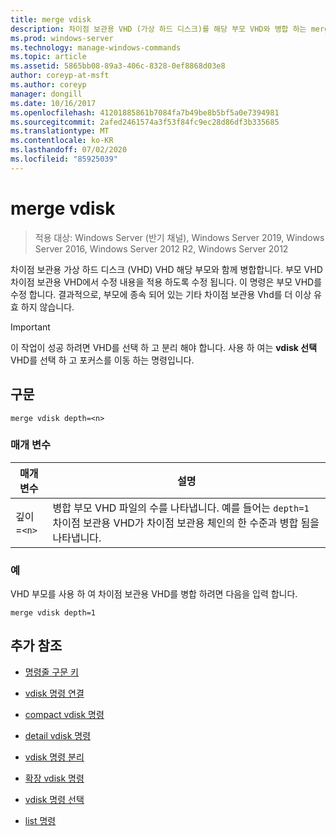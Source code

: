 ```yaml
---
title: merge vdisk
description: 차이점 보관용 VHD (가상 하드 디스크)를 해당 부모 VHD와 병합 하는 merge vdisk 명령에 대 한 참조 문서입니다.
ms.prod: windows-server
ms.technology: manage-windows-commands
ms.topic: article
ms.assetid: 5865bb08-89a3-406c-8328-0ef8868d03e8
author: coreyp-at-msft
ms.author: coreyp
manager: dongill
ms.date: 10/16/2017
ms.openlocfilehash: 41201885861b7084fa7b49be8b5bf5a0e7394981
ms.sourcegitcommit: 2afed2461574a3f53f84fc9ec28d86df3b335685
ms.translationtype: MT
ms.contentlocale: ko-KR
ms.lasthandoff: 07/02/2020
ms.locfileid: "85925039"
---
```

# <a name="merge-vdisk"></a>merge vdisk

> 적용 대상: Windows Server (반기 채널), Windows Server 2019, Windows Server 2016, Windows Server 2012 R2, Windows Server 2012

차이점 보관용 가상 하드 디스크 (VHD) VHD 해당 부모와 함께 병합합니다. 부모 VHD 차이점 보관용 VHD에서 수정 내용을 적용 하도록 수정 됩니다. 이 명령은 부모 VHD를 수정 합니다. 결과적으로, 부모에 종속 되어 있는 기타 차이점 보관용 Vhd를 더 이상 유효 하지 않습니다.

> [!IMPORTANT]
> 이 작업이 성공 하려면 VHD를 선택 하 고 분리 해야 합니다. 사용 하 여는 **vdisk 선택** VHD를 선택 하 고 포커스를 이동 하는 명령입니다.

## <a name="syntax"></a>구문

```
merge vdisk depth=<n>
```

### <a name="parameters"></a>매개 변수

| 매개 변수 | 설명 |
| --------- | ----------- |
| 깊이 =`<n>` | 병합 부모 VHD 파일의 수를 나타냅니다. 예를 들어는 `depth=1` 차이점 보관용 VHD가 차이점 보관용 체인의 한 수준과 병합 됨을 나타냅니다. |

### <a name="examples"></a>예

VHD 부모를 사용 하 여 차이점 보관용 VHD를 병합 하려면 다음을 입력 합니다.

```
merge vdisk depth=1
```

## <a name="additional-references"></a>추가 참조

- [명령줄 구문 키](command-line-syntax-key.md)

- [vdisk 명령 연결](attach-vdisk.md)

- [compact vdisk 명령](compact-vdisk.md)

- [detail vdisk 명령](detail-vdisk.md)

- [vdisk 명령 분리](detach-vdisk.md)

- [확장 vdisk 명령](expand-vdisk.md)

- [vdisk 명령 선택](select-vdisk.md)

- [list 명령](list.md)
